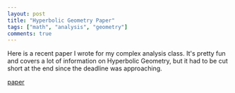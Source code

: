 ```yaml
---
layout: post
title: "Hyperbolic Geometry Paper"
tags: ["math", "analysis", "geometry"]
comments: true
---
```


Here is a recent paper I wrote for my complex analysis class. It's pretty fun and covers a lot of information on Hyperbolic Geometry, but it had to be cut short at the end since the deadline was approaching.

[paper](../pdfs/6120_final.pdf)